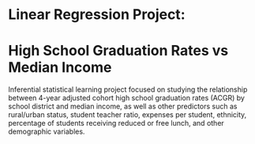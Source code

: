 # Linear Regression Project:
# High School Graduation Rates vs Median Income
Inferential statistical learning project focused on studying the relationship between 4-year adjusted cohort high school graduation rates (ACGR) by school district and median income, as well as other predictors such as rural/urban status, student teacher ratio, expenses per student, ethnicity, percentage of students receiving reduced or free lunch, and other demographic variables.
